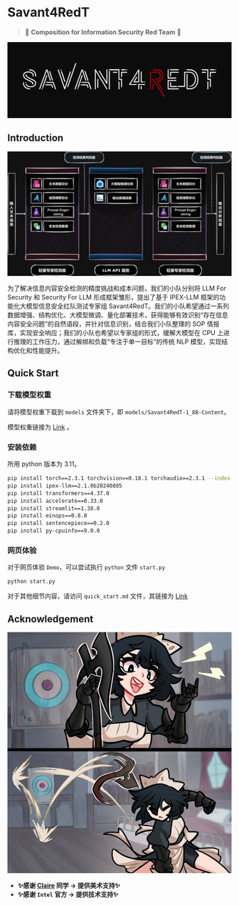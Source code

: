 # Savant4RedT

> 🎇 **Composition for Information Security Red Team** 🎇

![pic](docs/img/image_2.jpg)

## Introduction

![pic](docs/img/image-3.jpg)

为了解决信息内容安全检测的精度挑战和成本问题，我们的小队分别将 LLM For Security 和 Security For LLM 形成框架雏形，提出了基于 IPEX-LLM 框架的功能化大模型信息安全红队测试专家组 Savant4RedT。我们的小队希望通过一系列数据增强、结构优化、大模型微调、量化部署技术，获得能够有效识别“存在信息内容安全问题”的自然语段，并针对信息识别，结合我们小队整理的 SOP 情报库，实现安全响应；我们的小队也希望以专家组的形式，缓解大模型在 CPU 上进行推理的工作压力，通过解绑和负载“专注于单一目标”的传统 NLP 模型，实现结构优化和性能提升。

## Quick Start

### 下载模型权重

请将模型权重下载到 `models` 文件夹下，即 `models/Savant4RedT-1_8B-Content`。

模型权重链接为 [Link](https://www.modelscope.cn/models/SaaRaaS/Savant4RedT-1_8B-Content) 。

### 安装依赖

所用 python 版本为 3.11。

```bash
pip install torch==2.3.1 torchvision==0.18.1 torchaudio==2.3.1 --index-url https://download.pytorch.org/whl/cpu
pip install ipex-llm==2.1.0b20240805
pip install transformers==4.37.0
pip install accelerate==0.33.0
pip install streamlit==1.38.0
pip install einops==0.8.0
pip install sentencepiece==0.2.0
pip install py-cpuinfo==9.0.0
```

### 网页体验

对于网页体验 `Demo`，可以尝试执行 `python` 文件 `start.py`

```bash
python start.py
```

对于其他细节内容，请访问 `quick_start.md` 文件，其链接为 [Link](docs/quick_start.md)

## Acknowledgement

![pic](docs/img/image_1.jpg)

+ **✨感谢 [Claire](https://space.bilibili.com/14888344?spm_id_from=333.1007.0.0) 同学 -> 提供美术支持✨**
+ **✨感谢 `Intel` 官方 -> 提供技术支持✨**
